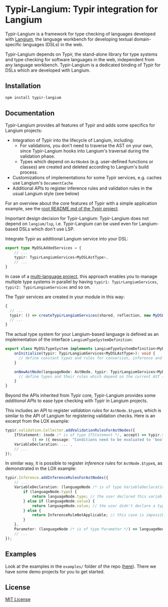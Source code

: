 # Typir-Langium: Typir integration for Langium

Typir-Langium is a framework for type checking of languages developed with [Langium](https://langium.org),
the language workbench for developing textual domain-specific languages (DSLs) in the web.

Typir-Langium depends on Typir, the stand-alone library for type systems and type checking for software languages in the web, independent from any language workbench.
Typir-Langium is a dedicated binding of Typir for DSLs which are developed with Langium.


## Installation

```bash
npm install typir-langium
```

## Documentation

Typir-Langium provides all features of Typir and adds some specifics for Langium projects:

- Integration of Typir into the lifecycle of Langium, including:
  - For validations, you don't need to traverse the AST on your own, since Typir-Langium hooks into Langium's traversal during the validation phase.
  - Types which depend on `AstNode`s (e.g. user-defined functions or classes) are created and deleted according to Langium's build process.
- Customizations of implementations for some Typir services, e.g. caches use Langium's `DocumentCache`
- Additional APIs to register inference rules and validation rules in the usual Langium style (see below)

For an overview about the core features of Typir with a simple application example, see the [root README.md of the Typir project](../../README.md).

Important design decision for Typir-Langium:
Typir-Langium does not depend on `langium/lsp`, i.e. Typir-Langium can be used even for Langium-based DSLs which don't use LSP.

Integrate Typir as additional Langium service into your DSL:

```typescript
export type MyDSLAddedServices = {
    // ...
    typir: TypirLangiumServices<MyDSLAstType>,
    // ...
}
```

In case of a [multi-language project](https://langium.org/docs/recipes/multiple-languages/), this approach enables you to manage multiple type systems in parallel by having `typir1: TypirLangiumServices`, `typir2: TypirLangiumServices` and so on.

The Typir services are created in your module in this way:

```typescript
{
  // ...
  typir: () => createTypirLangiumServices(shared, reflection, new MyDSLTypeSystem(), { /* customize Typir services here */ }),
  // ...
}
```

The actual type system for your Langium-based language is defined as an implementation of the interface `LangiumTypeSystemDefinition`:

```typescript
export class MyDSLTypeSystem implements LangiumTypeSystemDefinition<MyDSLAstType> {
    onInitialize(typir: TypirLangiumServices<MyDSLAstType>): void {
      // define constant types and rules for conversion, inference and validation here
    }

    onNewAstNode(languageNode: AstNode, typir: TypirLangiumServices<MyDSLAstType>): void {
      // define types and their rules which depend on the current AST (as parsed by Langium from programs written by users of your language) here
    }
}

```

Beyond the APIs inherited from Typir core, Typir-Langium provides some *additional APIs* to ease type checking with Typir in Langium projects.

This includes an API to register *validation rules* for `AstNode.$type`s, which is similar to the API of Langium for registering validation checks.
Here is an excerpt from the LOX example:

```typescript
typir.validation.Collector.addValidationRulesForAstNodes({
    IfStatement: (node /* is of type IfStatement */, accept) => typir.validation.Constraints.ensureNodeIsAssignable(node.condition, typeBool, accept,
            () => ({ message: "Conditions need to be evaluated to 'boolean'.", languageProperty: 'condition' })),
    VariableDeclaration: ... ,
    // ...
});
```

In similar way, it is possible to register *inference rules* for `AstNode.$type`s, as demonstrated in the LOX example:

```typescript
typir.Inference.addInferenceRulesForAstNodes({
    // ...
    VariableDeclaration: (languageNode /* is of type VariableDeclaration */) => {
        if (languageNode.type) {
            return languageNode.type; // the user declared this variable with a type
        } else if (languageNode.value) {
            return languageNode.value; // the user didn't declare a type for this variable => do type inference of the assigned value instead!
        } else {
            return InferenceRuleNotApplicable; // this case is impossible, there is a validation in the Langium LOX validator for this case
        }
    },
    Parameter: (languageNode /* is of type Parameter */) => languageNode.type,
    // ...
});
```


## Examples

Look at the examples in the `examples/` folder of the repo ([here](../../examples)). There we have some demo projects for you to get started.

## License

[MIT License](../../LICENSE)
